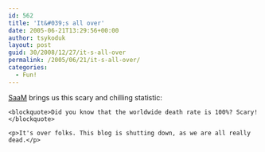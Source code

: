 ```yaml
---
id: 562
title: 'It&#039;s all over'
date: 2005-06-21T13:29:56+00:00
author: tsykoduk
layout: post
guid: 30/2008/12/27/it-s-all-over
permalink: /2005/06/21/it-s-all-over/
categories:
  - Fun!
---
```

<p><a href="http://sharpmarbles.stufftoread.com/archive/2005/06/21/3441.aspx">SaaM</a> brings us this scary and chilling statistic:</p>


	<blockquote>Did you know that the worldwide death rate is 100%? Scary!</blockquote>

	<p>It's over folks. This blog is shutting down, as we are all really dead.</p>